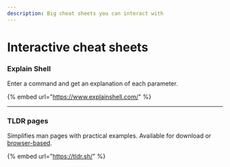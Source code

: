 ```yaml
---
description: Big cheat sheets you can interact with
---
```


# Interactive cheat sheets

### Explain Shell

Enter a command and get an explanation of each parameter.

{% embed url="https://www.explainshell.com/" %}

***

### TLDR pages

Simplifies man pages with practical examples. Available for download or [browser-based](https://tldr.inbrowser.app/).

{% embed url="https://tldr.sh/" %}
